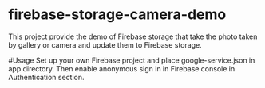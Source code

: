 # firebase-storage-camera-demo
This project provide the demo of Firebase storage that take the photo taken by gallery or camera and update them to Firebase storage.

#Usage
Set up your own Firebase project and place google-service.json in app directory. 
Then enable anonymous sign in in Firebase console in Authentication section.
